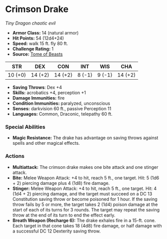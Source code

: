 # Crimson Drake

*Tiny* *Dragon* *chaotic evil*

- **Armor Class:** 14 (natural armor)
- **Hit Points:** 54 (12d4+24)
- **Speed:** walk 15 ft. fly 80 ft.
- **Challenge Rating:** 1
- **Source:** [Tome of Beasts](https://koboldpress.com/kpstore/product/tome-of-beasts-for-5th-edition-print/)

| STR | DEX | CON | INT | WIS | CHA |
| --- | --- | --- | --- | --- | --- |
| 10 (+0) | 14 (+2) | 14 (+2) | 8 (-1) | 9 (-1) | 14 (+2) |

- **Saving Throws**: Dex +4
- **Skills:** acrobatics +4, perception +1
- **Damage Immunities:** fire
- **Condition Immunities:** paralyzed, unconscious
- **Senses:** darkvision 60 ft., passive Perception 11
- **Languages:** Common, Draconic, telepathy 60 ft.
### Special Abilities
- **Magic Resistance:** The drake has advantage on saving throws against spells and other magical effects.
### Actions
- **Multiattack:** The crimson drake makes one bite attack and one stinger attack.
- **Bite:** Melee Weapon Attack: +4 to hit, reach 5 ft., one target. Hit: 5 (1d6 + 2) piercing damage plus 4 (1d8) fire damage.
- **Stinger:** Melee Weapon Attack: +4 to hit, reach 5 ft., one target. Hit: 4 (1d4 + 2) piercing damage, and the target must succeed on a DC 13 Constitution saving throw or become poisoned for 1 hour. If the saving throw fails by 5 or more, the target takes 2 (1d4) poison damage at the start of each of its turns for 3 rounds. The target may repeat the saving throw at the end of its turn to end the effect early.
- **Breath Weapon (Recharge 6):** The drake exhales fire in a 15-ft. cone. Each target in that cone takes 18 (4d8) fire damage, or half damage with a successful DC 12 Dexterity saving throw.

